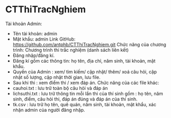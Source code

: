 # CTThiTracNghiem
Tài khoản Admin: 
-	Tên tài khoản: admin
-	Mật khẩu: admin
Link GitHub: https://github.com/antphb/CTThiTracNghiem.git
Chức năng của chương trình: Chương trình thi trắc nghiệm (danh sách liên kết) 
-	Đăng nhập/đăng kí.
-	Đăng kí gồm các thông tin: họ tên, địa chỉ, năm sinh, tài khoản, mật khẩu.
-	Quyền của Admin : xem/ tìm kiếm/ cập nhật/ thêm/ xoá câu hỏi, cập nhật số lượng, cập nhật thời gian, lưu file.
-	Sau khi thi : xem điểm thi / xem đáp án.
Chức năng của các file khác:
-	cauhoi.txt : lưu trữ toàn bộ câu hỏi và đáp án
-	lichsuthi.txt : lưu trữ thông tin mỗi lần thi của thí sinh gồm : họ tên, năm sinh, điểm, câu hỏi thi, đáp án đúng và đáp án của thí sinh.
-	tk.csv : lưu trữ họ tên, quê quán, năm sinh, tài khoản, mật khẩu, xác nhận admin của người đăng nhập.
